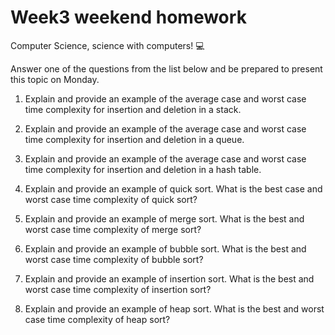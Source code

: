 # Week3 weekend homework
Computer Science, science with computers! :computer:

Answer one of the questions from the list below and be prepared to present this topic on Monday.

1. Explain and provide an example of the average case and worst case time complexity for insertion and deletion in a stack.
 
2. Explain and provide an example of the average case and worst case time complexity for insertion and deletion in a queue.
 
3. Explain and provide an example of the average case and worst case time complexity for insertion and deletion in a hash table.

4. Explain and provide an example of quick sort. What is the best case and worst case time complexity of quick sort? 

5. Explain and provide an example of merge sort. What is the best and worst case time complexity of merge sort?

6. Explain and provide an example of bubble sort. What is the best and worst case time complexity of bubble sort?

7. Explain and provide an example of insertion sort. What is the best and worst case time complexity of insertion sort?

8. Explain and provide an example of heap sort. What is the best and worst case time complexity of heap sort?